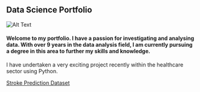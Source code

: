 ## Data Science Portfolio

![Alt Text](https://images.newindianexpress.com/uploads/user/imagelibrary/2019/8/20/w900X450/ANALYSING.jpg?w=400&dpr=2.6)

#### Welcome to my portfolio. I have a passion for investigating and analysing data. With over 9 years in the data analysis field, I am currently pursuing a degree in this area to further my skills and knowledge. 


I have undertaken a very exciting project recently within the healthcare sector using Python. 

[Stroke Prediction Dataset](https://github.com/CTrouton/Stroke-Prediction-Dataset/blob/DataSciencePortfolio/DataScienceProject_Notebook.ipynb)
